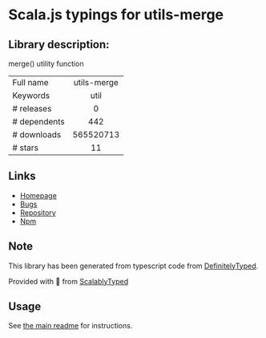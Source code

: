 
# Scala.js typings for utils-merge


## Library description:
merge() utility function

|                    |                 |
| ------------------ | :-------------: |
| Full name          | utils-merge |
| Keywords           | util |
| # releases         | 0 |
| # dependents       | 442 |
| # downloads        | 565520713 |
| # stars            | 11 |

## Links
- [Homepage](https://github.com/jaredhanson/utils-merge#readme)
- [Bugs](http://github.com/jaredhanson/utils-merge/issues)
- [Repository](https://github.com/jaredhanson/utils-merge)
- [Npm](https://www.npmjs.com/package/utils-merge)
    


## Note
This library has been generated from typescript code from [DefinitelyTyped](https://definitelytyped.org).

Provided with :purple_heart: from [ScalablyTyped](https://github.com/oyvindberg/ScalablyTyped)

## Usage
See [the main readme](../../readme.md) for instructions.



